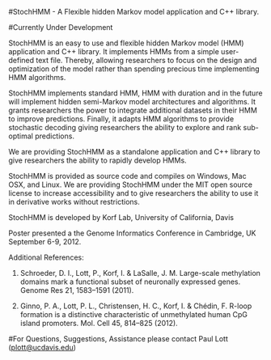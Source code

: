 #StochHMM - A Flexible hidden Markov model application and C++ library.

#Currently Under Development

StochHMM is an easy to use and flexible hidden Markov model (HMM) application and C++ library. It implements HMMs from a simple user-defined text file. Thereby, allowing researchers to focus on the design and optimization of the model rather than spending precious time implementing HMM algorithms. 

StochHMM implements standard HMM, HMM with duration and in the future will implement hidden semi-Markov model architectures and algorithms. It grants researchers the power to integrate additional datasets in their HMM to improve predictions. Finally, it adapts HMM algorithms to provide stochastic decoding giving researchers the ability to explore and rank sub-optimal predictions.

We are providing StochHMM as a standalone application and C++ library to give researchers the ability to rapidly develop HMMs.

StochHMM is provided as source code and compiles on Windows, Mac OSX, and Linux. We are providing StochHMM under the MIT open source license to increase accessibility and to give researchers the ability to use it in derivative works without restrictions.

StochHMM is developed by Korf Lab, University of California, Davis

Poster presented a the Genome Informatics Conference in Cambridge, UK  September 6-9, 2012.

Additional References:
1.  Schroeder, D. I., Lott, P., Korf, I. & LaSalle, J. M. Large-scale methylation domains mark a functional subset of neuronally expressed genes. Genome Res 21, 1583–1591 (2011).

2.	Ginno, P. A., Lott, P. L., Christensen, H. C., Korf, I. & Chédin, F. R-loop formation is a distinctive characteristic of unmethylated human CpG island promoters. Mol. Cell 45, 814–825 (2012).

#For Questions, Suggestions, Assistance please contact Paul Lott (plott@ucdavis.edu)
